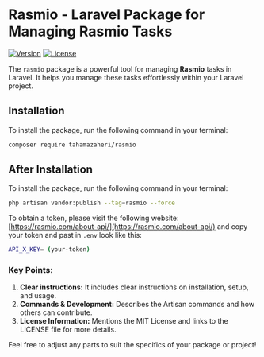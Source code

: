 # Rasmio - Laravel Package for Managing Rasmio Tasks

[![Version](https://img.shields.io/badge/version-1.0.7-blue.svg)](https://packagist.org/packages/tahamazaheri/rasmio)
[![License](https://img.shields.io/badge/license-MIT-green.svg)](https://opensource.org/licenses/MIT)

The `rasmio` package is a powerful tool for managing **Rasmio** tasks in Laravel. It helps you manage these tasks effortlessly within your Laravel project.

## Installation

To install the package, run the following command in your terminal:

```bash
composer require tahamazaheri/rasmio
```

## After Installation


To install the package, run the following command in your terminal:

```bash
php artisan vendor:publish --tag=rasmio --force
```
To obtain a token, please visit the following website:
[https://rasmio.com/about-api/](https://rasmio.com/about-api/) and copy your token and past in `.env` look like this:


```bash
API_X_KEY= (your-token)
```

### Key Points:
1. **Clear instructions:** It includes clear instructions on installation, setup, and usage.
2. **Commands & Development:** Describes the Artisan commands and how others can contribute.
3. **License Information:** Mentions the MIT License and links to the LICENSE file for more details.

Feel free to adjust any parts to suit the specifics of your package or project!

